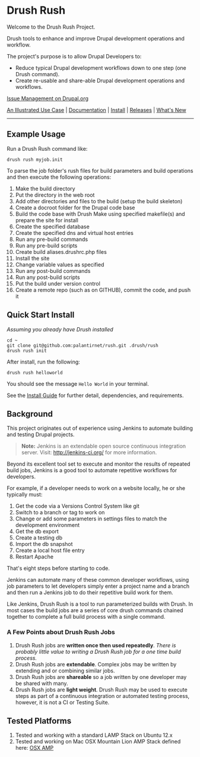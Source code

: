 Drush Rush
=========
Welcome to the Drush Rush Project.

Drush tools to enhance and improve Drupal development operations and workflow.

The project's purpose is to allow Drupal Developers to:

- Reduce typical Drupal development workflows down to one step (one Drush command).
- Create re-usable and share-able Drupal development operations and workflows.

[Issue Management on Drupal.org](https://drupal.org/project/issues/rush)

[An Illustrated Use Case](http://palantirnet.github.io/rush/html/Drush-Rush-Use-Case-Illustration.pdf) | [Documentation](http://palantirnet.github.io/rush/html/) | [Install](http://palantirnet.github.io/rush/html/doc-install-guide.html) | [Releases](https://github.com/palantirnet/rush/releases) | [What's New](http://palantirnet.github.io/rush/html/doc-whats-new.html)

---

## Example Usage

Run a Drush Rush command like:

    drush rush myjob.init

To parse the job folder's rush files for build parameters and build operations and then execute the following operations:

1. Make the build directory
2. Put the directory in the web root
3. Add other directories and files to the build (setup the build skeleton)
4. Create a docroot folder for the Drupal code base
5. Build the code base with Drush Make using specified makefile(s) and prepare the site for install
6. Create the specified database
7. Create the specified dns and virtual host entries
8. Run any pre-build commands
9. Run any pre-build scripts
10. Create build aliases.drushrc.php files
11. Install the site
12. Change variable values as specified
13. Run any post-build commands
14. Run any post-build scripts
15. Put the build under version control
16. Create a remote repo (such as on GITHUB), commit the code, and push it

## Quick Start Install

*Assuming you already have Drush installed*

    cd ~
    git clone git@github.com:palantirnet/rush.git .drush/rush
    drush rush init

After install, run the following:

    drush rush helloworld

You should see the message `Hello World` in your terminal.

See the [Install Guide](http://palantirnet.github.io/rush/html/doc-install-guide.html) for further detail, dependencies, and requirements.

## Background

This project originates out of experience using Jenkins to automate building and testing Drupal projects.

> **Note:** Jenkins is an extendable open source continuous integration server.  Visit: http://jenkins-ci.org/ for more information.

Beyond its excellent tool set to execute and monitor the results of repeated build jobs, Jenkins is a good tool to automate repetitive workflows for developers.

For example, if a developer needs to work on a website locally, he or she typically must:

1. Get the code via a Versions Control System like git
2. Switch to a branch or tag to work on
3. Change or add some parameters in settings files to match the development environment
4. Get the db export
5. Create a testing db
6. Import the db snapshot
7. Create a local host file entry
8. Restart Apache

That's eight steps before starting to code.

Jenkins can automate many of these common developer workflows, using job parameters to let developers simply enter a project name and a branch and then run a Jenkins job to do their repetitive build work for them.

Like Jenkins, Drush Rush is a tool to run parameterized builds with Drush.
In most cases the build jobs are a series of core drush commands chained together to complete a full build process with a single command.

### A Few Points about Drush Rush Jobs

1.  Drush Rush jobs are **written once then used repeatedly**. *There is probably little value to writing a Drush Rush job for a one time build process.*
2.  Drush Rush jobs are **extendable**.  Complex jobs may be written by extending and or combining similar jobs.
3.  Drush Rush jobs are **shareable** so a job written by one developer may be shared with many.
4.  Drush Rush jobs are **light weight**.  Drush Rush may be used to execute steps as part of a continuous integration or automated testing process, however, it is not a CI or Testing Suite.


## Tested Platforms

1. Tested and working with a standard LAMP Stack on Ubuntu 12.x
2. Tested and working on Mac OSX Mountain Lion AMP Stack defined here: [OSX AMP](http://coolestguyplanettech.com/downtown/install-and-configure-apache-mysql-php-and-phpmyadmin-osx-108-mountain-lion)